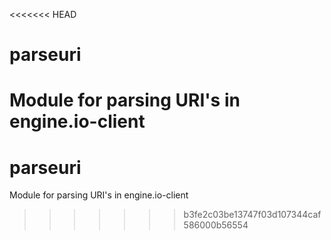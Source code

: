 <<<<<<< HEAD
# parseuri
Module for parsing URI's in engine.io-client
=======
# parseuri
Module for parsing URI's in engine.io-client
>>>>>>> b3fe2c03be13747f03d107344caf586000b56554
